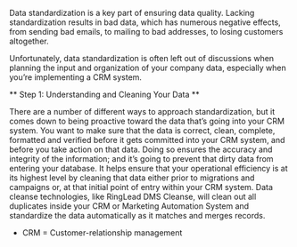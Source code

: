 Data standardization is a key part of ensuring data quality. Lacking standardization results in bad data,
which has numerous negative effects, from sending bad emails, to mailing to bad addresses, to losing customers altogether.

Unfortunately, data standardization is often left out of discussions when planning the input and organization of your company data, especially when you’re implementing a CRM system. 

** Step 1: Understanding and Cleaning Your Data ** 

There are a number of different ways to approach standardization, but it comes down to being proactive toward the data that’s going into your CRM system. You want to make sure that the data is correct, clean, complete, formatted and verified before it gets committed into your CRM system, and before you take action on that data. Doing so ensures the accuracy and integrity of the information; and it’s going to prevent that dirty data from entering your database. It helps ensure that your operational efficiency is at its highest level by cleaning that data either prior to migrations and campaigns or, at that initial point of entry within your CRM system. Data cleanse technologies, like RingLead DMS Cleanse, will clean out all duplicates inside your CRM or Marketing Automation System and standardize the data automatically as it matches and merges records.

- CRM = Customer-relationship management
